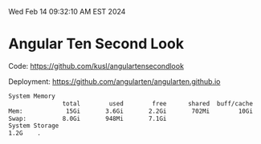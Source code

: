 Wed Feb 14 09:32:10 AM EST 2024

# Angular Ten Second Look

Code: https://github.com/kusl/angulartensecondlook

Deployment: https://github.com/angularten/angularten.github.io

```bash
System Memory
               total        used        free      shared  buff/cache   available
Mem:            15Gi       3.6Gi       2.2Gi       702Mi        10Gi        11Gi
Swap:          8.0Gi       948Mi       7.1Gi
System Storage
1.2G	.
```
